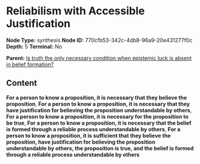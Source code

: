 # Reliabilism with Accessible Justification

**Node Type:** synthesis
**Node ID:** 770cfb53-342c-4db8-96a9-20e431277f0c
**Depth:** 5
**Terminal:** No

**Parent:** [Is truth the only necessary condition when epistemic luck is absent in belief formation?](is-truth-the-only-necessary-condition-when-epistemic-luck-is-absent-in-belief-formation-antithesis-39d7fa6c-12da-4988-b539-fef53cb5068d.md)

## Content

**For a person to know a proposition, it is necessary that they believe the proposition**, **For a person to know a proposition, it is necessary that they have justification for believing the proposition understandable by others**, **For a person to know a proposition, it is necessary for the proposition to be true**, **For a person to know a proposition, it is necessary that the belief is formed through a reliable process understandable by others**, **For a person to know a proposition, it is sufficient that they believe the proposition, have justification for believing the proposition understandable by others, the proposition is true, and the belief is formed through a reliable process understandable by others**
